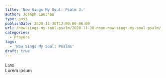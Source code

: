 ```yaml
---
title: 'Now Sings My Soul: Psalm 3:'
author: Joseph Louthan
type: post
publishDate: 2020-11-30T12:00:00-06:00
url: /now-sings-my-soul-psalm/2020-11-30-noon-now-sings-my-soul-psalm/
categories:
  - Prayers
tags:
  - 'Now Sings My Soul: Psalms'
draft: true
---
```


</pre>
<div style="font-variant: small-caps;">Lord</div>
Lorem ipsum
</pre>
